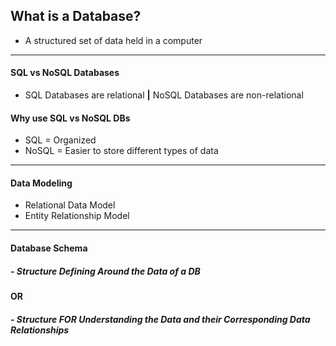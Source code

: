 ## What is a Database?

-  A structured set of data held in a computer

----------------------
#### SQL vs NoSQL Databases

-  SQL Databases are relational **|** NoSQL Databases are non-relational

#### Why use SQL vs NoSQL DBs

-  SQL = Organized
-  NoSQL = Easier to store different types of data

----------------------
#### Data Modeling

-  Relational Data Model
-  Entity Relationship Model

----------------------
#### Database Schema
##### -  Structure Defining Around the Data of a DB

#### OR

##### -  Structure FOR Understanding the Data and their Corresponding Data Relationships
